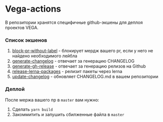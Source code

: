 # Vega-actions

В репозитории хранятся специфичные github-экшены для деплоя проектов VEGA.

### Список экшенов

1. [block-pr-without-label](block-pr-without-label/action.yml) - блокирует мердж вашего pr, если у него не найдено необходимого лейбла
2. [generate-changelog](generate-changelog/action.yml) - отвечает за генерацию CHANGELOG
3. [generate-gh-release](generate-gh-release/action.yml) - отвечает за генерацию релизов на Github
4. [release-lerna-packages](release-lerna-packages/action.yml) - релизит пакеты через lerna
5. [update-changelog](update-changelog/action.yml) - обновляет CHANGELOG.md в вашем репозитории

### Деплой

После мержа вашего пр в `master` вам нужно:

1. Сделать `yarn build`
2. Закоммитить и запушить сбилженные файла в `master`
